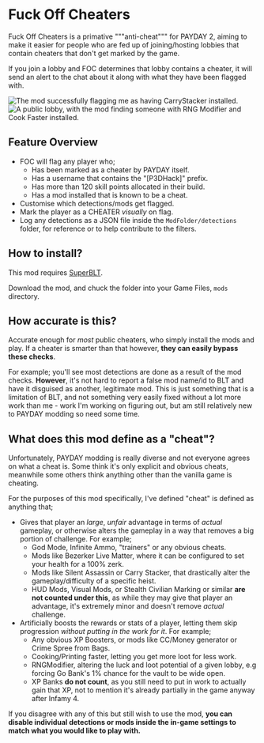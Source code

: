 # Fuck Off Cheaters
Fuck Off Cheaters is a primative """anti-cheat""" for PAYDAY 2, aiming to make it easier for people who are fed up of joining/hosting lobbies that contain cheaters that don't get marked by the game.

If you join a lobby and FOC determines that lobby contains a cheater, it will send an alert to the chat about it along with what they have been flagged with.

![The mod successfully flagging me as having CarryStacker installed.](https://i.imgur.com/nrVzuEK.png)
![A public lobby, with the mod finding someone with RNG Modifier and Cook Faster installed.](https://i.imgur.com/2v1w3qQ.png)

## Feature Overview
- FOC will flag any player who;
	- Has been marked as a cheater by PAYDAY itself.
	- Has a username that contains the "[P3DHack]" prefix.
	- Has more than 120 skill points allocated in their build.
	- Has a mod installed that is known to be a cheat.
- Customise which detections/mods get flagged.
- Mark the player as a CHEATER *visually* on flag.
- Log any detections as a JSON file inside the `ModFolder/detections` folder, for reference or to help contribute to the filters.

## How to install?
This mod requires [SuperBLT](https://superblt.znix.xyz/).

Download the mod, and chuck the folder into your Game Files, `mods` directory.

## How accurate is this?
Accurate enough for *most* public cheaters, who simply install the mods and play. 
If a cheater is smarter than that however, **they can easily bypass these checks**.

For example; you'll see most detections are done as a result of the mod checks. **However**, it's not hard to report a false mod name/id to BLT and have it disguised as another, legitimate mod. This is just something that is a limitation of BLT, and not something very easily fixed without a lot more work than me - work I'm working on figuring out, but am still relatively new to PAYDAY modding so need some time.

## What does this mod define as a "cheat"?
Unfortunately, PAYDAY modding is really diverse and not everyone agrees on what a cheat is. Some think it's only explicit and obvious cheats, meanwhile some others think anything other than the vanilla game is cheating.

For the purposes of this mod specifically, I've defined "cheat" is defined as anything that;
- Gives that player an *large*, *unfair* advantage in terms of *actual* gameplay, or otherwise alters the gameplay in a way that removes a big portion of challenge. For example;
	- God Mode, Infinite Ammo, "trainers" or any obvious cheats.
	- Mods like Bezerker Live Matter, where it can be configured to set your health for a 100% zerk.
	- Mods like Silent Assassin or Carry Stacker, that drastically alter the gameplay/difficulty of a specific heist.
	- HUD Mods, Visual Mods, or Stealth Civilian Marking or similar **are not counted under this**, as while they may give that player an advantage, it's extremely minor and doesn't remove *actual* challenge.
- Artificially boosts the rewards or stats of a player, letting them skip progression *without putting in the work for it*. For example;
	- Any obvious XP Boosters, or mods like CC/Money generator or Crime Spree from Bags.
	- Cooking/Printing faster, letting you get more loot for less work.
	- RNGModifier, altering the luck and loot potential of a given lobby, e.g forcing Go Bank's 1% chance for the vault to be wide open.
	- XP Banks **do not count**, as you still need to put in work to actually gain that XP, not to mention it's already partially in the game anyway after Infamy 4.

If you disagree with any of this but still wish to use the mod, **you can disable individual detections or mods inside the in-game settings to match what you would like to play with.** 
